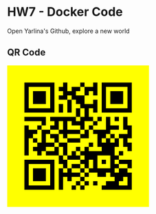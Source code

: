 # HW7 - Docker Code

Open Yarlina's Github, explore a new world

## QR Code

![GitHub QR Code](qr_codes/github_qr.png)

